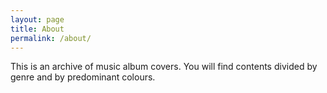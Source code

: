 ```yaml
---
layout: page
title: About
permalink: /about/
---
```


This is an archive of music album covers. You will find contents divided by genre and by predominant colours. 


